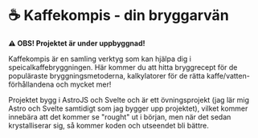 # :coffee: Kaffekompis - din bryggarvän

**:warning: OBS! Projektet är under uppbyggnad!**

Kaffekompis är en samling verktyg som kan hjälpa dig i speicalkaffebryggningen. Här kommer du att hitta bryggrecept för de populäraste bryggningsmetoderna, kalkylatorer för de rätta kaffe/vatten-förhållandena och mycket mer!

Projektet bygg i AstroJS och Svelte och är ett övningsprojekt (jag lär mig Astro och Svelte samtidigt som jag bygger upp projektet), vilket kommer innebära att det kommer se "rought" ut i början, men när det sedan krystalliserar sig, så kommer koden och utseendet bli bättre.
